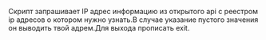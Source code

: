 Скрипт запрашивает IP адрес информацию из открытого api с реестром ip адресов о котором нужно узнать.В случае указание пустого значения он выводить твой адрем.Для выхода прописать exit.
